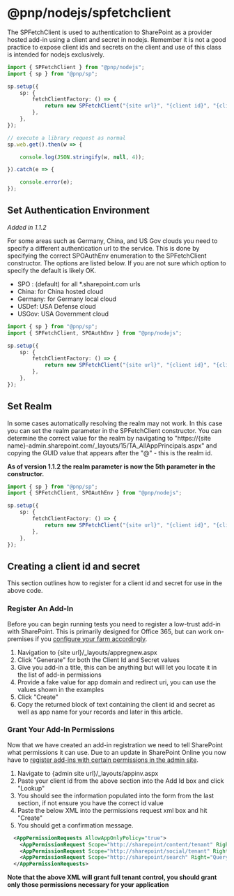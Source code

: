 # @pnp/nodejs/spfetchclient

The SPFetchClient is used to authentication to SharePoint as a provider hosted add-in using a client and secret in nodejs. Remember it is not a good practice to expose client ids and secrets on the client and use of this class is intended for nodejs exclusively.

```TypeScript
import { SPFetchClient } from "@pnp/nodejs";
import { sp } from "@pnp/sp";

sp.setup({
    sp: {
        fetchClientFactory: () => {
            return new SPFetchClient("{site url}", "{client id}", "{client secret}");
        },
    },
});

// execute a library request as normal
sp.web.get().then(w => {

    console.log(JSON.stringify(w, null, 4));

}).catch(e => {

    console.error(e);
});
```

## Set Authentication Environment

_Added in 1.1.2_

For some areas such as Germany, China, and US Gov clouds you need to specify a different authentication url to the service. This is done by specifying the correct SPOAuthEnv enumeration to the SPFetchClient constructor. The options are listed below. If you are not sure which option to specify the default is likely OK.

- SPO : (default) for all *.sharepoint.com urls
- China: for China hosted cloud
- Germany: for Germany local cloud
- USDef: USA Defense cloud
- USGov: USA Government cloud

```TypeScript
import { sp } from "@pnp/sp";
import { SPFetchClient, SPOAuthEnv } from "@pnp/nodejs";

sp.setup({
    sp: {
        fetchClientFactory: () => {
            return new SPFetchClient("{site url}", "{client id}", "{client secret}", SPOAuthEnv.China);
        },
    },
});
```


## Set Realm

In some cases automatically resolving the realm may not work. In this case you can set the realm parameter in the SPFetchClient constructor. You can determine the correct value for the realm by navigating to "https://{site name}-admin.sharepoint.com/_layouts/15/TA_AllAppPrincipals.aspx" and copying the GUID value that appears after the "@" - this is the realm id.

**As of version 1.1.2 the realm parameter is now the 5th parameter in the constructor.**

```TypeScript
import { sp } from "@pnp/sp";
import { SPFetchClient, SPOAuthEnv } from "@pnp/nodejs";

sp.setup({
    sp: {
        fetchClientFactory: () => {
            return new SPFetchClient("{site url}", "{client id}", "{client secret}", SPOAuthEnv.SPO, "{realm}");
        },
    },
});
```

## Creating a client id and secret

This section outlines how to register for a client id and secret for use in the above code.

### Register An Add-In

Before you can begin running tests you need to register a low-trust add-in with SharePoint. This is primarily designed for Office 365, but can work on-premises if you [configure your farm accordingly](https://msdn.microsoft.com/en-us/library/office/dn155905.aspx).

1. Navigation to {site url}/_layouts/appregnew.aspx
2. Click "Generate" for both the Client Id and Secret values
3. Give you add-in a title, this can be anything but will let you locate it in the list of add-in permissions
4. Provide a fake value for app domain and redirect uri, you can use the values shown in the examples
5. Click "Create"
6. Copy the returned block of text containing the client id and secret as well as app name for your records and later in this article.

### Grant Your Add-In Permissions

Now that we have created an add-in registration we need to tell SharePoint what permissions it can use. Due to an update in SharePoint Online you now have to [register add-ins with certain permissions in the admin site](https://msdn.microsoft.com/en-us/pnp_articles/how-to-provide-add-in-app-only-tenant-administrative-permissions-in-sharepoint-online).

1. Navigate to {admin site url}/_layouts/appinv.aspx
2. Paste your client id from the above section into the Add Id box and click "Lookup"
3. You should see the information populated into the form from the last section, if not ensure you have the correct id value
4. Paste the below XML into the permissions request xml box and hit "Create"
5. You should get a confirmation message.

```XML
  <AppPermissionRequests AllowAppOnlyPolicy="true">
    <AppPermissionRequest Scope="http://sharepoint/content/tenant" Right="FullControl" />
    <AppPermissionRequest Scope="http://sharepoint/social/tenant" Right="FullControl" />
    <AppPermissionRequest Scope="http://sharepoint/search" Right="QueryAsUserIgnoreAppPrincipal" />
  </AppPermissionRequests>
```

**Note that the above XML will grant full tenant control, you should grant only those permissions necessary for your application**
